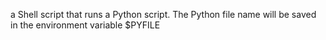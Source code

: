 a Shell script that runs a Python script.
The Python file name will be saved in the environment variable $PYFILE
